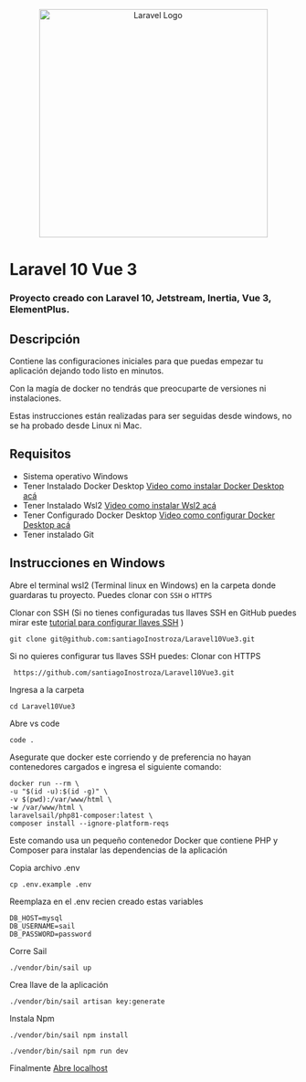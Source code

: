 <p align="center"><a href="https://laravel.com" target="_blank"><img src="https://raw.githubusercontent.com/laravel/art/master/logo-lockup/5%20SVG/2%20CMYK/1%20Full%20Color/laravel-logolockup-cmyk-red.svg" width="400" alt="Laravel Logo"></a></p>


# Laravel 10 Vue 3
### Proyecto creado con Laravel 10, Jetstream, Inertia, Vue 3, ElementPlus.

## Descripción


Contiene las configuraciones iniciales para que puedas empezar tu aplicación dejando todo listo en minutos.

Con la magía de docker no tendrás que preocuparte de versiones ni instalaciones.

Estas instrucciones están realizadas para ser seguidas desde windows, no se ha probado desde Linux ni Mac.

## Requisitos

- Sistema operativo Windows
- Tener Instalado Docker Desktop <a href="https://youtu.be/9AZAVlknsVI">Video como instalar Docker Desktop acá</a>
- Tener Instalado Wsl2  <a href="https://youtu.be/9AZAVlknsVI">Video como instalar Wsl2 acá</a>
- Tener Configurado Docker Desktop  <a href="https://youtu.be/9AZAVlknsVI">Video como configurar Docker Desktop acá</a>
- Tener instalado Git

## Instrucciones en Windows

Abre el terminal wsl2 (Terminal linux en Windows) en la carpeta donde guardaras tu proyecto. Puedes clonar con `SSH` o `HTTPS`

Clonar con SSH
(Si no tienes configuradas tus llaves SSH en GitHub puedes mirar este [tutorial para configurar llaves SSH](https://platzi.com/tutoriales/1557-git-github/4067-configurar-llaves-ssh-en-git-y-github/) )


    git clone git@github.com:santiagoInostroza/Laravel10Vue3.git
    

Si no quieres configurar tus llaves SSH puedes:
Clonar con HTTPS


     https://github.com/santiagoInostroza/Laravel10Vue3.git


Ingresa a la carpeta


    cd Laravel10Vue3 
    
    
Abre vs code

    code .
    
Asegurate que docker este corriendo y de preferencia no hayan contenedores cargados e ingresa el siguiente comando: 

    docker run --rm \
    -u "$(id -u):$(id -g)" \
    -v $(pwd):/var/www/html \
    -w /var/www/html \
    laravelsail/php81-composer:latest \
    composer install --ignore-platform-reqs

Este comando usa un pequeño contenedor Docker que contiene PHP y Composer para instalar las dependencias de la aplicación

Copia archivo .env


    cp .env.example .env

Reemplaza en el .env recien creado estas variables

    DB_HOST=mysql
    DB_USERNAME=sail
    DB_PASSWORD=password

Corre Sail

    ./vendor/bin/sail up     
    
Crea llave de la aplicación

    ./vendor/bin/sail artisan key:generate


    
    
Instala Npm


    ./vendor/bin/sail npm install
   
    ./vendor/bin/sail npm run dev


Finalmente <a href="http://localhost" >Abre localhost</a>
